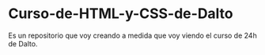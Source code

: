 # Curso-de-HTML-y-CSS-de-Dalto
Es un repositorio que voy creando a medida que voy viendo el curso de 24h de Dalto.
